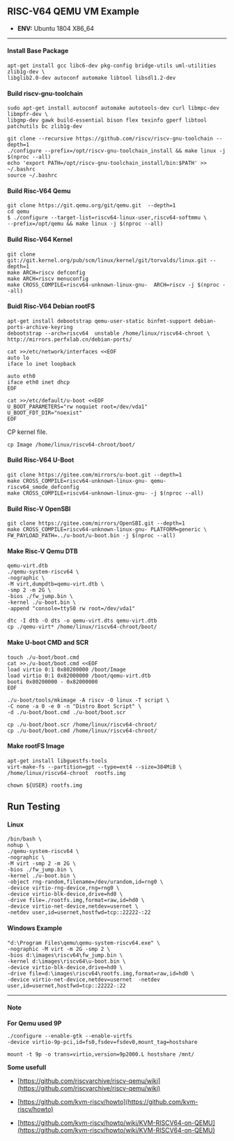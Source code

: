 ## RISC-V64 QEMU VM Example

- **ENV:** Ubuntu 1804 X86_64

----

#### Install Base Package

```
apt-get install gcc libc6-dev pkg-config bridge-utils uml-utilities zlib1g-dev \
libglib2.0-dev autoconf automake libtool libsdl1.2-dev
```

#### Build riscv-gnu-toolchain

```
sudo apt-get install autoconf automake autotools-dev curl libmpc-dev libmpfr-dev \
libgmp-dev gawk build-essential bison flex texinfo gperf libtool patchutils bc zlib1g-dev

git clone --recursive https://github.com/riscv/riscv-gnu-toolchain --depth=1
./configure --prefix=/opt/riscv-gnu-toolchain_install && make linux -j $(nproc --all)
echo 'export PATH=/opt/riscv-gnu-toolchain_install/bin:$PATH' >> ~/.bashrc
source ~/.bashrc
```

#### Build Risc-V64 Qemu

```
git clone https://git.qemu.org/git/qemu.git  --depth=1
cd qemu
$ ./configure --target-list=riscv64-linux-user,riscv64-softmmu \
--prefix=/opt/qemu && make linux -j $(nproc --all)
```

#### Build Risc-V64 Kernel

```
git clone git://git.kernel.org/pub/scm/linux/kernel/git/torvalds/linux.git --depth=1
make ARCH=riscv defconfig
make ARCH=riscv menuconfig
make CROSS_COMPILE=riscv64-unknown-linux-gnu-  ARCH=riscv -j $(nproc --all)
```

#### Buidl Risc-V64 Debian rootFS

```
apt-get install debootstrap qemu-user-static binfmt-support debian-ports-archive-keyring
debootstrap --arch=riscv64  unstable /home/linux/riscv64-chroot \
http://mirrors.perfxlab.cn/debian-ports/
```

```
cat >>/etc/network/interfaces <<EOF
auto lo
iface lo inet loopback

auto eth0
iface eth0 inet dhcp
EOF
```

```
cat >>/etc/default/u-boot <<EOF
U_BOOT_PARAMETERS="rw noquiet root=/dev/vda1"
U_BOOT_FDT_DIR="noexist"
EOF
```

CP kernel file.

```
cp Image /home/linux/riscv64-chroot/boot/
```

#### Build Risc-V64 U-Boot

```
git clone https://gitee.com/mirrors/u-boot.git --depth=1
make CROSS_COMPILE=riscv64-unknown-linux-gnu- qemu-riscv64_smode_defconfig
make CROSS_COMPILE=riscv64-unknown-linux-gnu- -j $(nproc --all)
```

#### Build Risc-V OpenSBI

```
git clone https://gitee.com/mirrors/OpenSBI.git --depth=1
make CROSS_COMPILE=riscv64-unknown-linux-gnu- PLATFORM=generic \
FW_PAYLOAD_PATH=../u-boot/u-boot.bin -j $(nproc --all)
```

#### Make Risc-V Qemu DTB

```
qemu-virt.dtb
./qemu-system-riscv64 \
-nographic \
-M virt,dumpdtb=qemu-virt.dtb \
-smp 2 -m 2G \
-bios ./fw_jump.bin \
-kernel ./u-boot.bin \
-append "console=ttyS0 rw root=/dev/vda1"
```

```
dtc -I dtb -O dts -o qemu-virt.dts qemu-virt.dtb
cp ./qemu-virt* /home/linux/riscv64-chroot/boot/
```

#### Make U-boot CMD and SCR

```
touch ./u-boot/boot.cmd
cat >>./u-boot/boot.cmd <<EOF
load virtio 0:1 0x80200000 /boot/Image
load virtio 0:1 0x82000000 /boot/qemu-virt.dtb
booti 0x80200000 - 0x82000000
EOF
```

```
./u-boot/tools/mkimage -A riscv -O linux -T script \
-C none -a 0 -e 0 -n "Distro Boot Script" \
-d ./u-boot/boot.cmd ./u-boot/boot.scr

cp ./u-boot/boot.scr /home/linux/riscv64-chroot/
cp ./u-boot/boot.cmd /home/linux/riscv64-chroot/
```

#### Make rootFS Image

```
apt-get install libguestfs-tools
virt-make-fs --partition=gpt --type=ext4 --size=384MiB \
/home/linux/riscv64-chroot  rootfs.img

chown ${USER} rootfs.img
```

## Run Testing

#### Linux

```
/bin/bash \
nohup \
./qemu-system-riscv64 \
-nographic \
-M virt -smp 2 -m 2G \
-bios ./fw_jump.bin \
-kernel ./u-boot.bin \
-object rng-random,filename=/dev/urandom,id=rng0 \
-device virtio-rng-device,rng=rng0 \
-device virtio-blk-device,drive=hd0 \
-drive file=./rootfs.img,format=raw,id=hd0 \
-device virtio-net-device,netdev=usernet \
-netdev user,id=usernet,hostfwd=tcp::22222-:22
```

#### Windows Example

```
"d:\Program Files\qemu\qemu-system-riscv64.exe" \
-nographic -M virt -m 2G -smp 2 \
-bios d:\images\riscv64\fw_jump.bin \
-kernel d:\images\riscv64\u-boot.bin \
-device virtio-blk-device,drive=hd0 \
-drive file=d:\images\riscv64\rootfs.img,format=raw,id=hd0 \
-device virtio-net-device,netdev=usernet  -netdev user,id=usernet,hostfwd=tcp::22222-:22
```

----

#### Note

**For Qemu used 9P**

```
./configure --enable-gtk --enable-virtfs
-device virtio-9p-pci,id=fs0,fsdev=fsdev0,mount_tag=hostshare

mount -t 9p -o trans=virtio,version=9p2000.L hostshare /mnt/
```

**Some usefull**

- [https://github.com/riscvarchive/riscv-qemu/wiki](https://github.com/riscvarchive/riscv-qemu/wiki)

- [https://github.com/kvm-riscv/howto](https://github.com/kvm-riscv/howto)

- [https://github.com/kvm-riscv/howto/wiki/KVM-RISCV64-on-QEMU](https://github.com/kvm-riscv/howto/wiki/KVM-RISCV64-on-QEMU)
